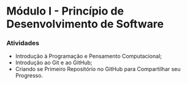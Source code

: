 # Módulo I - Princípio de Desenvolvimento de Software

### Atividades

- Introdução à Programação e Pensamento Computacional;
- Introdução ao Git e ao GitHub;
- Criando se Primeiro Repositório no GitHub para Compartilhar seu Progresso.